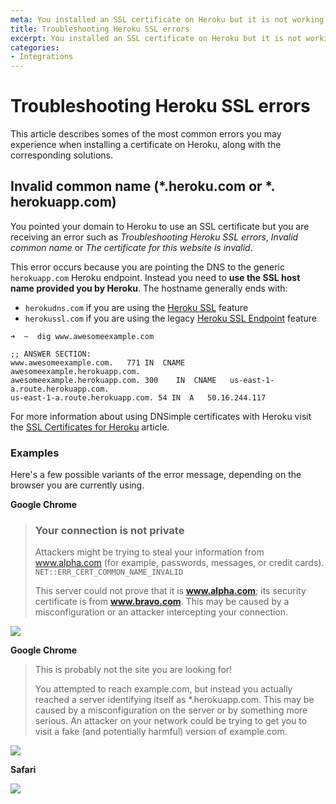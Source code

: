 ```yaml
---
meta: You installed an SSL certificate on Heroku but it is not working properly.
title: Troubleshooting Heroku SSL errors
excerpt: You installed an SSL certificate on Heroku but it is not working properly.
categories:
- Integrations
---
```


# Troubleshooting Heroku SSL errors

This article describes somes of the most common errors you may experience when installing a certificate on Heroku, along with the corresponding solutions.

## Invalid common name (*.heroku.com or *. herokuapp.com)

You pointed your domain to Heroku to use an SSL certificate but you are receiving an error such as _Troubleshooting Heroku SSL errors_, _Invalid common name_ or _The certificate for this website is invalid_.

This error occurs because you are pointing the DNS to the generic `herokuapp.com` Heroku endpoint. Instead you need to **use the SSL host name provided you by Heroku**. The hostname generally ends with:

- `herokudns.com` if you are using the [Heroku SSL](https://devcenter.heroku.com/articles/ssl) feature
- `herokussl.com` if you are using the legacy [Heroku SSL Endpoint](https://devcenter.heroku.com/articles/ssl-endpoint) feature

~~~
➜  ~  dig www.awesomeexample.com

;; ANSWER SECTION:
www.awesomeexample.com.   771 IN  CNAME   awesomeexample.herokuapp.com.
awesomeexample.herokuapp.com. 300    IN  CNAME   us-east-1-a.route.herokuapp.com.
us-east-1-a.route.herokuapp.com. 54 IN  A   50.16.244.117
~~~

For more information about using DNSimple certificates with Heroku visit the [SSL Certificates for Heroku](/articles/ssl-certificates-heroku) article.

### Examples

Here's a few possible variants of the error message, depending on the browser you are currently using.

**Google Chrome**

> ### Your connection is not private
>
> Attackers might be trying to steal your information from www.alpha.com (for example, passwords, messages, or credit cards). `NET::ERR_CERT_COMMON_NAME_INVALID`
>
> This server could not prove that it is **www.alpha.com**; its security certificate is from **www.bravo.com**. This may be caused by a misconfiguration or an attacker intercepting your connection.

![](/files/heroku-ssl-error-commonname-chrome.png)

**Google Chrome**

> This is probably not the site you are looking for!
>
> You attempted to reach example.com, but instead you actually reached a server identifying itself as *.herokuapp.com. This may be caused by a misconfiguration on the server or by something more serious. An attacker on your network could be trying to get you to visit a fake (and potentially harmful) version of example.com.

![](/files/heroku-ssl-error-commonname-chrome2.png)

**Safari**

![](/files/heroku-ssl-error-commonname-safari.png)

